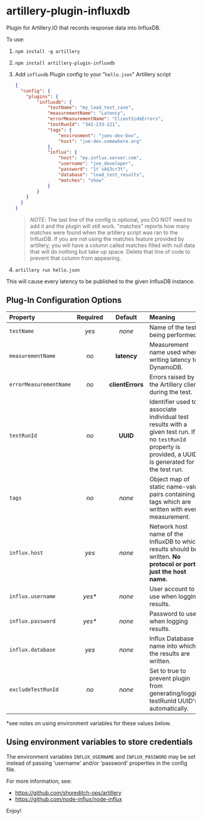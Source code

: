 # artillery-plugin-influxdb
Plugin for Artillery.IO that records response data into InfluxDB.

To use:

1. `npm install -g artillery`
2. `npm install artillery-plugin-influxdb`
3. Add `influxdb` Plugin config to your "`hello.json`" Artillery script

    ```json
    {
      "config": {
        "plugins": {
            "influxdb": {
                "testName": "my_load_test_case",
                "measurementName": "Latency",
                "errorMeasurementName": "ClientSideErrors",
                "testRunId": "342-233-221",
                "tags": {
                    "environment": "joes-dev-box",
                    "host": "joe-dev.somewhere.org"
                },
                "influx": {
                    "host": "my.influx.server.com",
                    "username": "joe_developer",
                    "password": "1t`sA$3cr3t",
                    "database": "load_test_results",
                    "matches": "show" 
                }
            }
        }
      }
    }
    ```
    
    > *NOTE*: The last line of the config is optional, you DO NOT need to add it and the plugin will still work. 
    "matches" reports how many matches were found when the artillery script was ran to the InfluxDB. If you are not using 
    the matches feature provided by artillery, you will have a column called matches filled with null data that will do 
    nothing but take up space. Delete that line of code to prevent that column from appearing.

4. `artillery run hello.json`

This will cause every latency to be published to the given InfluxDB instance.

## Plug-In Configuration Options
|**Property**|**Required**|**Default**|**Meaning**|
:----------------|:----:|:---------------:|:--------|
`testName`        |*yes*|*none*  |Name of the test being performed.|
`measurementName` |*no*|**latency** |Measurement name used when writing latency to DynamoDB.|
`errorMeasurementName` |*no*|**clientErrors** |Errors raised by the Artillery client during the test.|
`testRunId` |*no*|**UUID** |Identifier used to associate individual test results with a given test run. If no `testRunId` property is provided, a UUID is generated for the test run.|
`tags` |*no*|*none* |Object map of static name-value pairs containing tags which are written with every measurement.|
`influx.host` |*yes*|*none* |Network host name of the InfluxDB to which results should be written. **No protocol or port, just the host name.**|
`influx.username` |*yes*\*|*none* |User account to use when logging results. |
`influx.password` |*yes*\*|*none* |Password to use when logging results. |
`influx.database` |*yes*|*none* |Influx Database name into which the results are written. |
`excludeTestRunId` |*no*|*none* |Set to true to prevent plugin from generating/logging testRunId UUID's automatically. |

*see notes on using environment variables for these values below.

## Using environment variables to store credentials

The environment variables `INFLUX_USERNAME` and `INFLUX_PASSWORD` may be set instead of
passing 'username' and/or 'password' properties in the config file.

For more information, see:

* https://github.com/shoreditch-ops/artillery
* https://github.com/node-influx/node-influx

Enjoy!
